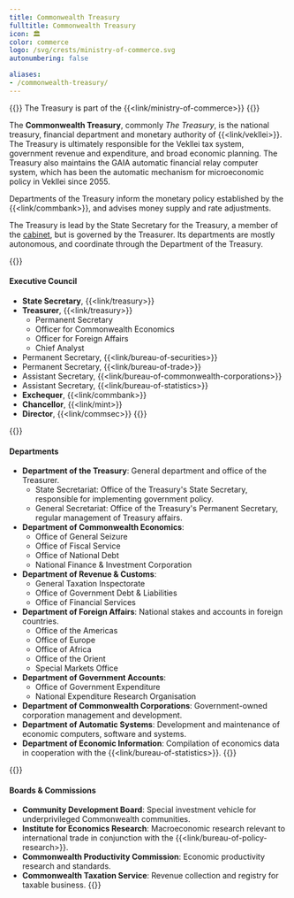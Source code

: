 ```yaml
---
title: Commonwealth Treasury
fulltitle: Commonwealth Treasury
icon: 🏛️
color: commerce
logo: /svg/crests/ministry-of-commerce.svg
autonumbering: false

aliases:
- /commonwealth-treasury/
---
```

{{<note series>}}
 The Treasury is part of the {{<link/ministry-of-commerce>}}
{{</note>}}

The <span class="fi fi-min-commerce fis"></span> **Commonwealth Treasury**, commonly *The Treasury*, is the national treasury, financial department and monetary authority of {{<link/vekllei>}}. The Treasury is ultimately responsible for the Vekllei tax system, government revenue and expenditure, and broad economic planning. The Treasury also maintains the GAIA automatic financial relay computer system, which has been the automatic mechanism for microeconomic policy in Vekllei since 2055.

Departments of the Treasury inform the monetary policy established by the {{<link/commbank>}}, and advises money supply and rate adjustments.

The Treasury is lead by the State Secretary for the Treasury, a member of the [cabinet](/cabinet/), but is governed by the Treasurer. Its departments are mostly autonomous, and coordinate through the Department of the Treasury.

{{<note panel>}}
#### Executive Council

* **State Secretary**, {{<link/treasury>}}
* **Treasurer**, {{<link/treasury>}}
	* Permanent Secretary
	* Officer for Commonwealth Economics
	* Officer for Foreign Affairs
	* Chief Analyst
* Permanent Secretary, {{<link/bureau-of-securities>}}
* Permanent Secretary, {{<link/bureau-of-trade>}}
* Assistant Secretary, {{<link/bureau-of-commonwealth-corporations>}}
* Assistant Secretary, {{<link/bureau-of-statistics>}}
* **Exchequer**, {{<link/commbank>}}
* **Chancellor**, {{<link/mint>}}
* **Director**, {{<link/commsec>}}
{{</note>}}

{{<note panel>}}
#### Departments

* **Department of the Treasury**: General department and office of the Treasurer.
	* State Secretariat: Office of the Treasury's State Secretary, responsible for implementing government policy.
	* General Secretariat: Office of the Treasury's Permanent Secretary, regular management of Treasury affairs.
* **Department of Commonwealth Economics**:
	* Office of General Seizure
	* Office of Fiscal Service
	* Office of National Debt
	* National Finance & Investment Corporation
* **Department of Revenue & Customs**:
	* General Taxation Inspectorate
	* Office of Government Debt & Liabilities
	* Office of Financial Services
* **Department of Foreign Affairs**: National stakes and accounts in foreign countries.
	* Office of the Americas
	* Office of Europe
	* Office of Africa
	* Office of the Orient
	* Special Markets Office
* **Department of Government Accounts**:
	* Office of Government Expenditure
	* National Expenditure Research Organisation
* **Department of Commonwealth Corporations**: Government-owned corporation management and development.
* **Department of Automatic Systems**: Development and maintenance of economic computers, software and systems.
* **Department of Economic Information**: Compilation of economics data in cooperation with the {{<link/bureau-of-statistics>}}.
{{</note>}}

{{<note panel>}}
#### Boards & Commissions

* **Community Development Board**: Special investment vehicle for underprivileged Commonwealth communities.
* **Institute for Economics Research**: Macroeconomic research relevant to international trade in conjunction with the {{<link/bureau-of-policy-research>}}.
* **Commonwealth Productivity Commission**: Economic productivity research and standards.
* **Commonwealth Taxation Service**: Revenue collection and registry for taxable business.
{{</note>}}